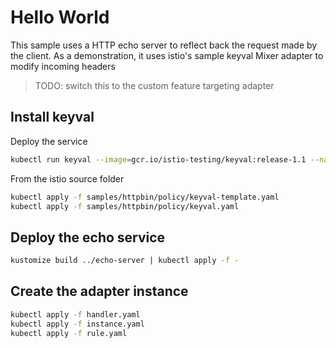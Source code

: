 # Hello World

This sample uses a HTTP echo server to reflect back the request made by the
client. As a demonstration, it uses istio's sample keyval Mixer adapter to
modify incoming headers

> TODO: switch this to the custom feature targeting adapter

## Install keyval

Deploy the service

```sh
kubectl run keyval --image=gcr.io/istio-testing/keyval:release-1.1 --namespace istio-system --port 9070 --expose
```

From the istio source folder

```sh
kubectl apply -f samples/httpbin/policy/keyval-template.yaml
kubectl apply -f samples/httpbin/policy/keyval.yaml
```

## Deploy the echo service

```sh
kustomize build ../echo-server | kubectl apply -f -
```

## Create the adapter instance

```sh
kubectl apply -f handler.yaml
kubectl apply -f instance.yaml
kubectl apply -f rule.yaml
```
